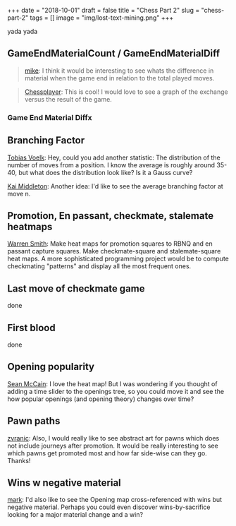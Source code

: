 +++
date = "2018-10-01"
draft = false
title = "Chess Part 2"
slug = "chess-part-2"
tags = []
image = "img/lost-text-mining.png"
+++

yada yada

## GameEndMaterialCount / GameEndMaterialDiff

> [mike](http://disq.us/p/163f78u):
> I think it would be interesting to see whats the difference in material when the game end in relation to the total played moves.

> [Chessplayer](http://disq.us/p/1tok1va):
> This is cool! I would love to see a graph of the exchange versus the result of the game.

### Game End Material Diffx

<div id="game-end-material-diff"></div>

## Branching Factor

[Tobias Voelk](http://disq.us/p/1uff75d):
Hey, could you add another statistic: The distribution of the number of moves from a position. I know the average is roughly around 35-40, but what does the distribution look like? Is it a Gauss curve?

[Kai Middleton](http://disq.us/p/16vm2pd):
Another idea: I'd like to see the average branching factor at move n.

## Promotion, En passant, checkmate, stalemate heatmaps

[Warren Smith](http://disq.us/p/1sggdtc):
Make heat maps for promotion squares to RBNQ and en passant capture squares.
Make checkmate-square and stalemate-square heat maps. A more sophisticated programming project would be to compute checkmating "patterns" and display all the most frequent ones.

## Last move of checkmate game

done

## First blood

done

## Opening popularity

[Sean McCain](http://disq.us/p/1674etx):
I love the heat map! But I was wondering if you thought of adding a time slider to the openings tree, so you could move it and see the how popular openings (and opening theory) changes over time?

## Pawn paths

[zvranic](http://disq.us/p/1nh5lyr):
Also, I would really like to see abstract art for pawns which does not include journeys after promotion. It would be really interesting to see which pawns get promoted most and how far side-wise can they go. Thanks!

## Wins w negative material

[mark](http://disq.us/p/1629wrr):
I'd also like to see the Opening map cross-referenced with wins but negative material. Perhaps you could even discover wins-by-sacrifice looking for a major material change and a win?

<script src="http://localhost:9001/bundle.js"></script>
